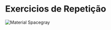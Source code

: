 # Exercicios de Repetição

![Material Spacegray](https://github.com/AlessandraFaria/Algor-tec-Programer/blob/master/Estrutura%20Condicional/screenshots/2.PNG)
